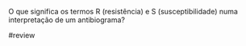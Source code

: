 O que significa os termos R (resistência) e S (susceptibilidade) numa interpretação de um antibiograma?

#review 
